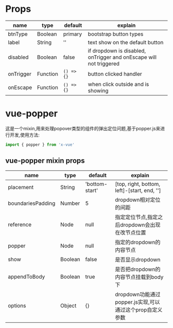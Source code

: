 # Props
name | type | default | explain
--- | --- | --- | ---
btnType | Boolean | primary | bootstrap button types
label | String | '' | text show on the default button
disabled | Boolean | false | if dropdown is disabled, onTrigger and onEscape will not triggered
onTrigger | Function | `() => {}` | button clicked handler
onEscape | Function | `() => {}`| when click outside and is showing

# vue-popper
这是一个mixin,用来处理popover类型的组件的弹出定位问题,基于popper.js来进行开发,使用方法:
```javascript
import { popper } from 'x-vue'
```

## vue-popper mixin props
name | type | default | explain
--- | --- | --- | ---
placement | String | 'bottom-start' | [top, right, bottom, left]-[start, end, '']
boundariesPadding | Number | 5 | dropdown相对定位的间距
reference | Node | null | 指定定位节点,指定之后dropdown会出现在改节点位置
popper | Node | null | 指定的dropdown的内容节点
show | Boolean | false | 是否显示dropdown
appendToBody | Boolean | true | 是否把dropdown的内容节点挂载到body下
options | Object | {} | dropdown功能通过popper.js实现,可以通过这个prop自定义参数
